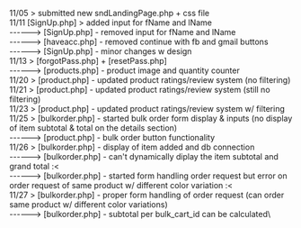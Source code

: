 11/05 > submitted new sndLandingPage.php + css file\
11/11 [SignUp.php] > added input for fName and lName\
------> [SignUp.php] - removed input for fName and lName\
------> [haveacc.php] - removed continue with fb and gmail buttons\
------> [SignUp.php] - minor changes w design\
11/13 > [forgotPass.php] + [resetPass.php]\
------> [products.php] - product image and quantity counter\
11/20 > [product.php] - updated product ratings/review system (no filtering)\
11/21 > [product.php] - updated product ratings/review system (still no filtering)\
11/23 > [product.php] - updated product ratings/review system w/ filtering\
11/25 > [bulkorder.php] - started bulk order form display & inputs (no display of item subtotal & total on the details section)\
------> [product.php] - bulk order button functionality\
11/26 > [bulkorder.php] - display of item added and db connection\
------> [bulkorder.php] - can't dynamically diplay the item subtotal and grand total :< \
------> [bulkorder.php] - started form handling order request but error on order request of same product w/ different color variation :< \
11/27 > [bulkorder.php] - proper form handling of order request (can order same product w/ different color variations)\
------> [bulkorder.php] - subtotal per bulk_cart_id can be calculated\
